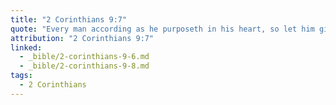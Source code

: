 ```yaml
---
title: "2 Corinthians 9:7"
quote: "Every man according as he purposeth in his heart, so let him give; not grudgingly, or of necessity: for God loveth a cheerful giver."
attribution: "2 Corinthians 9:7"
linked:
  - _bible/2-corinthians-9-6.md
  - _bible/2-corinthians-9-8.md
tags:
  - 2 Corinthians
---
```

